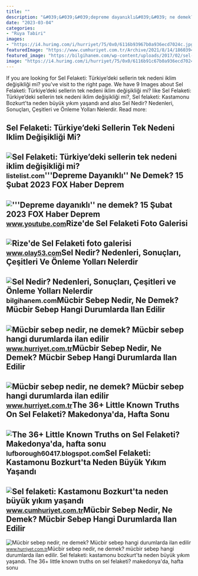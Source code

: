 ```yaml
---
title: ""
description: "&#039;&#039;&#039;depreme dayanıklı&#039;&#039; ne demek? 15 şubat 2023 fox haber deprem"
date: "2023-03-04"
categories:
- "Ruya Tabiri"
images:
- "https://i4.hurimg.com/i/hurriyet/75/0x0/6116b93967b0a936ecd7024c.jpg"
featuredImage: "https://www.cumhuriyet.com.tr/Archive/2021/8/14/1860394/kapak_090725.jpg"
featured_image: "https://bilgihanem.com/wp-content/uploads/2017/02/sel-nedir-nasil-olusur-1024x597.jpg"
image: "https://i4.hurimg.com/i/hurriyet/75/0x0/6116b91c67b0a936ecd70248.jpg"
---
```


If you are looking for Sel Felaketi: Türkiye’deki sellerin tek nedeni iklim değişikliği mi? you've visit to the right page. We have 9 Images about Sel Felaketi: Türkiye’deki sellerin tek nedeni iklim değişikliği mi? like Sel Felaketi: Türkiye’deki sellerin tek nedeni iklim değişikliği mi?, Sel felaketi: Kastamonu Bozkurt'ta neden büyük yıkım yaşandı and also Sel Nedir? Nedenleri, Sonuçları, Çeşitleri ve Önleme Yolları Nelerdir. Read more:

Sel Felaketi: Türkiye’deki Sellerin Tek Nedeni Iklim Değişikliği Mi?
--------------------------------------------------------------------

 ![Sel Felaketi: Türkiye’deki sellerin tek nedeni iklim değişikliği mi?](https://listelist.com/wp-content/uploads/2021/08/sel-felaketi-5.jpg) <small>listelist.com</small>'''Depreme Dayanıklı'' Ne Demek? 15 Şubat 2023 FOX Haber Deprem
---------------------------------------------------------------

 !['''Depreme dayanıklı'' ne demek? 15 Şubat 2023 FOX Haber Deprem](https://i.ytimg.com/vi/zQzqbQ8Ua58/maxresdefault.jpg) <small>www.youtube.com</small>Rize'de Sel Felaketi Foto Galerisi
----------------------------------

 ![Rize'de Sel Felaketi foto galerisi](http://d.olay53.com/gallery/850_26.jpg) <small>www.olay53.com</small>Sel Nedir? Nedenleri, Sonuçları, Çeşitleri Ve Önleme Yolları Nelerdir
---------------------------------------------------------------------

 ![Sel Nedir? Nedenleri, Sonuçları, Çeşitleri ve Önleme Yolları Nelerdir](https://bilgihanem.com/wp-content/uploads/2017/02/sel-nedir-nasil-olusur-1024x597.jpg) <small>bilgihanem.com</small>Mücbir Sebep Nedir, Ne Demek? Mücbir Sebep Hangi Durumlarda Ilan Edilir
-----------------------------------------------------------------------

 ![Mücbir sebep nedir, ne demek? Mücbir sebep hangi durumlarda ilan edilir](https://i4.hurimg.com/i/hurriyet/75/0x0/6116b91c67b0a936ecd70248.jpg) <small>www.hurriyet.com.tr</small>Mücbir Sebep Nedir, Ne Demek? Mücbir Sebep Hangi Durumlarda Ilan Edilir
-----------------------------------------------------------------------

 ![Mücbir sebep nedir, ne demek? Mücbir sebep hangi durumlarda ilan edilir](https://i4.hurimg.com/i/hurriyet/75/1200x675/6116b91467b0a936ecd70246.jpg) <small>www.hurriyet.com.tr</small>The 36+ Little Known Truths On Sel Felaketi? Makedonya'da, Hafta Sonu
---------------------------------------------------------------------

 ![The 36+ Little Known Truths on Sel Felaketi? Makedonya'da, hafta sonu](https://static.birgun.net/resim/haber-detay-resim/2020/06/23/istanbul-valiligi-yasanan-sel-felaketinin-bilancosunu-acikladi-747968-5.jpg) <small>lufborough60417.blogspot.com</small>Sel Felaketi: Kastamonu Bozkurt'ta Neden Büyük Yıkım Yaşandı
------------------------------------------------------------

 ![Sel felaketi: Kastamonu Bozkurt'ta neden büyük yıkım yaşandı](https://www.cumhuriyet.com.tr/Archive/2021/8/14/1860394/kapak_090725.jpg) <small>www.cumhuriyet.com.tr</small>Mücbir Sebep Nedir, Ne Demek? Mücbir Sebep Hangi Durumlarda Ilan Edilir
-----------------------------------------------------------------------

 ![Mücbir sebep nedir, ne demek? Mücbir sebep hangi durumlarda ilan edilir](https://i4.hurimg.com/i/hurriyet/75/0x0/6116b93967b0a936ecd7024c.jpg) <small>www.hurriyet.com.tr</small>Mücbir sebep nedir, ne demek? mücbir sebep hangi durumlarda ilan edilir. Sel felaketi: kastamonu bozkurt'ta neden büyük yıkım yaşandı. The 36+ little known truths on sel felaketi? makedonya'da, hafta sonu
